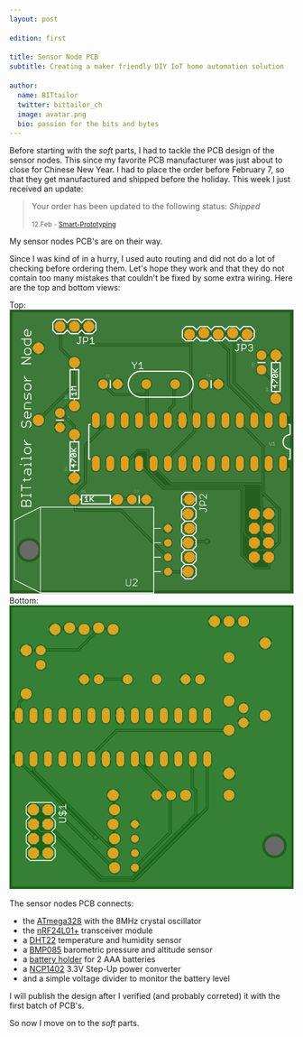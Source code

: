 ```yaml
---
layout: post

edition: first

title: Sensor Node PCB
subtitle: Creating a maker friendly DIY IoT home automation solution

author:
  name: BITtailor
  twitter: bittailor_ch
  image: avatar.png
  bio: passion for the bits and bytes
---
```

[1]:http://smart-prototyping.com
[ATmega328]: http://www.atmel.com/devices/atmega328p.aspx
[NCP1402]: https://www.sparkfun.com/products/10967
[nRF24]: https://www.nordicsemi.com/eng/Products/2.4GHz-RF/nRF24L01P
[BatteryHolder]: http://www.mouser.com/ds/2/215/2468-285365.pdf
[DHT22]: http://www.adafruit.com/product/385
[BMP085]: https://www.adafruit.com/product/391

Before starting with the *soft* parts, I had to tackle the PCB design of the sensor nodes. This since my favorite PCB manufacturer was just about to close for Chinese New Year. I had to place the order before February 7, so that they get manufactured and shipped before the holiday. This week I just received an update:

> Your order has been updated to the following status:
> *Shipped*
>
> <small> 12.Feb - [Smart-Prototyping][1]</small>

<i class="fa fa-thumbs-o-up"></i> My sensor nodes PCB's are on their way.

<!-- more -->

Since I was kind of in a hurry, I used auto routing and did not do a lot of checking before ordering them. Let's hope they work and that they do not contain too many mistakes that couldn't be fixed by some extra wiring. Here are the top and bottom views:

Top:
![SensorNodeTop](/images/SensorNodeTop.png)
Bottom:
![SensorNodeBottom](/images/SensorNodeBottom.png)

The sensor nodes PCB connects:

  - the [ATmega328][ATmega328] with the 8MHz crystal oscillator
  - the [nRF24L01+][nRF24] transceiver module
  - a [DHT22][DHT22] temperature and humidity sensor
  - a [BMP085][BMP085] barometric pressure and altitude sensor
  - a [battery holder][BatteryHolder] for 2 AAA batteries
  - a [NCP1402][NCP1402] 3.3V Step-Up power converter
  - and a simple voltage divider to monitor the battery level



I will publish the design after I verified (and probably correted) it with the first batch of PCB's.

So now I move on to the *soft* parts.
